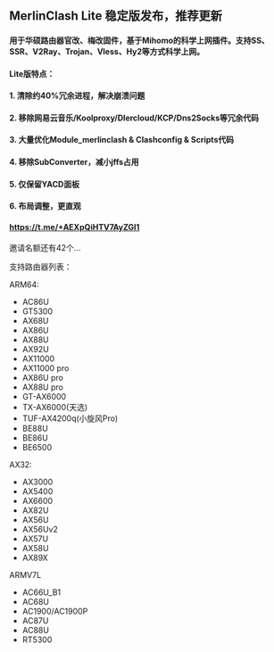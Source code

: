 ## MerlinClash Lite 稳定版发布，推荐更新


#### 用于华硕路由器官改、梅改固件，基于Mihomo的科学上网插件。支持SS、SSR、V2Ray、Trojan、Vless、Hy2等方式科学上网。

#### Lite版特点：
#### 1. 清除约40%冗余进程，解决崩溃问题
#### 2. 移除网易云音乐/Koolproxy/Dlercloud/KCP/Dns2Socks等冗余代码
#### 3. 大量优化Module_merlinclash & Clashconfig & Scripts代码
#### 4. 移除SubConverter，减小jffs占用
#### 5. 仅保留YACD面板
#### 6. 布局调整，更直观


#### https://t.me/+AEXpQiHTV7AyZGI1
邀请名额还有42个...


支持路由器列表：

ARM64:
- AC86U
- GT5300
- AX68U
- AX86U
- AX88U
- AX92U
- AX11000
- AX11000 pro
- AX86U pro
- AX88U pro
- GT-AX6000
- TX-AX6000(天选)
- TUF-AX4200q(小旋风Pro)
- BE88U
- BE86U
- BE6500

AX32:
- AX3000
- AX5400
- AX6600
- AX82U
- AX56U
- AX56Uv2
- AX57U
- AX58U
- AX89X

ARMV7L
- AC66U_B1
- AC68U
- AC1900/AC1900P
- AC87U
- AC88U
- RT5300
